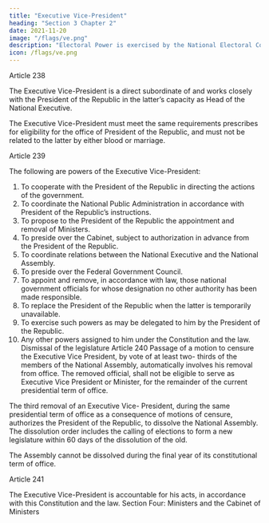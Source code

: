 ```yaml
---
title: "Executive Vice-President"
heading: "Section 3 Chapter 2"
date: 2021-11-20
image: "/flags/ve.png"
description: "Electoral Power is exercised by the National Electoral Council as governing body, and by the latter’s subordinate organs"
icon: /flags/ve.png
---
```




Article 238

The Executive Vice-President is a direct subordinate of and works closely with the President of the Republic in the latter’s capacity as Head of the National Executive.

The Executive Vice-President must meet the same requirements prescribes for eligibility for the office of President of the Republic, and must not be related to the latter by either blood or marriage.


Article 239

The following are powers of the Executive Vice-President:
1. To cooperate with the President of the Republic in directing the actions of the government.
2. To coordinate the National Public Administration in accordance with President of the Republic’s instructions.
3. To propose to the President of the Republic the appointment and removal of Ministers.
4. To preside over the Cabinet, subject to authorization in advance from the President of the Republic.
5. To coordinate relations between the National Executive and the National Assembly. 
6. To preside over the Federal Government Council.
7. To appoint and remove, in accordance with law, those national government
officials for whose designation no other authority has been made responsible.
8. To replace the President of the Republic when the latter is temporarily
unavailable.
9. To exercise such powers as may be delegated to him by the President of the
Republic.
10. Any other powers assigned to him under the Constitution and the law.
Dismissal of the legislature
Article 240
Passage of a motion to censure the Executive Vice President, by vote of at least two-
thirds of the members of the National Assembly, automatically involves his removal from office. The removed official, shall not be eligible to serve as Executive Vice President or Minister, for the remainder of the current presidential term of office. 

The third removal of an Executive Vice- President, during the same presidential term of office as a consequence of motions of censure, authorizes the President of the Republic, to dissolve the National Assembly. The dissolution order includes the calling of elections to form a new legislature within 60 days of the dissolution of the old.

The Assembly cannot be dissolved during the final year of its constitutional term of office.

Article 241

The Executive Vice-President is accountable for his acts, in accordance with this Constitution and the law. Section Four: Ministers and the Cabinet of Ministers

